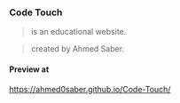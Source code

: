 ### Code Touch
> is an educational website.


> created by Ahmed Saber.


#### Preview at
https://ahmed0saber.github.io/Code-Touch/
